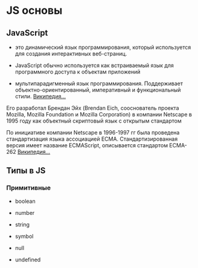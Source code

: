 # JS основы

## JavaScript

- это динамический язык программирования, который используется для создания интерактивных веб-страниц.

- JavaScript обычно используется как встраиваемый язык для программного доступа к объектам приложений

- мультипарадигменный язык программирования. Поддерживает объектно-ориентированный, императивный и функциональный стили. [Википедия...](https://ru.wikipedia.org/wiki/JavaScript)

Его разработал Брендан Эйх (Brendan Eich, сооснователь проекта Mozilla, Mozilla Foundation и Mozilla Corporation) в компании Netscape в 1995 году как объектный скриптовый язык с открытым стандартом

По инициативе компании Netscape в 1996-1997 гг была проведена стандартизация языка ассоциацией ECMA. Стандартизированная версия имеет название ECMAScript, описывается стандартом ECMA-262 [Википедия...](https://ru.wikipedia.org/wiki/ECMAScript)

## Типы в JS

### Примитивные

- boolean

- number

- string

- symbol

- null

- undefined
